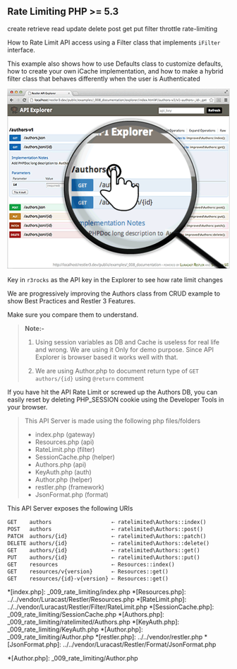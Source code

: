 Rate Limiting <requires>PHP >= 5.3</requires>
-------------
<tag>create</tag> <tag>retrieve</tag> <tag>read</tag> <tag>update</tag> <tag>delete</tag> <tag>post</tag> <tag>get</tag> <tag>put</tag> <tag>filter</tag> <tag>throttle</tag> <tag>rate-limiting</tag> 

How to Rate Limit API access using a Filter class that implements
`iFilter` interface.

This example also shows how to use Defaults class to customize defaults, how to create your own
iCache implementation, and how to make a hybrid filter class that behaves differently
when the user is Authenticated

[![Restler API Explorer](../resources/explorer1.png)](explorer/index.html#!/authors-v1)

Key in `r3rocks` as the API key in the Explorer to see how rate limit changes

We are progressively improving the Authors class from CRUD example 
to show Best Practices and Restler 3 Features.

Make sure you compare them to understand.

> **Note:-**
>
>  1. Using session variables as DB and Cache is useless for real life and wrong. We are using it
>     Only for demo purpose. Since API Explorer is browser based it works well with that.
>
>  2. We are using Author.php to document return type of `GET authors/{id}` using `@return` comment

If you have hit the API Rate Limit or screwed up the Authors DB, you can easily reset by deleting
PHP_SESSION cookie using the Developer Tools in your browser.

> This API Server is made using the following php files/folders
> 
> * index.php      (gateway)
> * Resources.php      (api)
> * RateLimit.php      (filter)
> * SessionCache.php      (helper)
> * Authors.php      (api)
> * KeyAuth.php      (auth)
> * Author.php      (helper)
> * restler.php      (framework)
> * JsonFormat.php      (format)

This API Server exposes the following URIs

    GET    authors                   ⇠ ratelimited\Authors::index()
    POST   authors                   ⇠ ratelimited\Authors::post()
    PATCH  authors/{id}              ⇠ ratelimited\Authors::patch()
    DELETE authors/{id}              ⇠ ratelimited\Authors::delete()
    GET    authors/{id}              ⇠ ratelimited\Authors::get()
    PUT    authors/{id}              ⇠ ratelimited\Authors::put()
    GET    resources                 ⇠ Resources::index()
    GET    resources/v{version}      ⇠ Resources::get()
    GET    resources/{id}-v{version} ⇠ Resources::get()








*[index.php]: _009_rate_limiting/index.php
*[Resources.php]: ../../vendor/Luracast/Restler/Resources.php
*[RateLimit.php]: ../../vendor/Luracast/Restler/Filter/RateLimit.php
*[SessionCache.php]: _009_rate_limiting/SessionCache.php
*[Authors.php]: _009_rate_limiting/ratelimited/Authors.php
*[KeyAuth.php]: _009_rate_limiting/KeyAuth.php
*[Author.php]: _009_rate_limiting/Author.php
*[restler.php]: ../../vendor/restler.php
*[JsonFormat.php]: ../../vendor/Luracast/Restler/Format/JsonFormat.php

*[Author.php]: _009_rate_limiting/Author.php